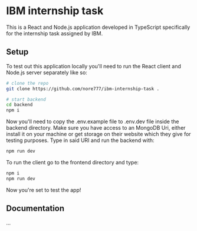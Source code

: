 # IBM internship task
This is a React and Node.js application developed in TypeScript specifically for the internship task assigned by IBM.

## Setup
To test out this application locally you'll need to run the React client and Node.js server separately like so:
```bash
# clone the repo
git clone https://github.com/nore777/ibm-internship-task .

# start backend
cd backend
npm i
```
Now you'll need to copy the .env.example file to .env.dev file inside the backend directory.
Make sure you have access to an MongoDB Uri, either install it on your machine or get storage on their website
which they give for testing purposes. Type in said URI and run the backend with:

```bash
npm run dev
```

To run the client go to the frontend directory and type:
```bash
npm i
npm run dev
```

Now you're set to test the app!

## Documentation
...
